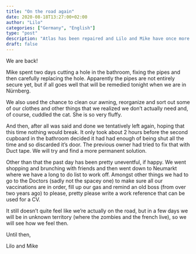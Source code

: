 ```yaml
---
title: "On the road again"
date: 2020-08-18T13:27:00+02:00
author: "Lilo"
categories: ["Germany", "English"]
type: "post"
description: "Atlas has been repaired and Lilo and Mike have once more set off in the hopes that this time they will get a little bit further."
draft: false
---
```


We are back!

Mike spent two days cutting a hole in the bathroom, fixing the pipes and then carefully replacing the hole. Apparently the pipes are not entirely secure yet, but if all goes well that will be remedied tonight when we are in Nürnberg.

We also used the chance to clean our awning, reorganize and sort out some of our clothes and other things that we realized we don’t actually need and, of course, cuddled the cat. She is so very fluffy.

And then, after all was said and done we tentatively left again, hoping that this time nothing would break. It only took about 2 hours before the second cupboard in the bathroom decided it had had enough of being shut all the time and so discarded it’s door. The previous owner had tried to fix that with Duct tape. We will try and find a more permanent solution.

Other than that the past day has been pretty uneventful, if happy. We went shopping and brunching with friends and then went down to Neumarkt where we have a long to do list to work off. Amongst other things we had to go to the Doctors (sadly not the spacey one) to make sure all our vaccinations are in order, fill up our gas and remind an old boss (from over two years ago) to please, pretty please write a work reference that can be used for a CV.

It still doesn’t quite feel like we’re actually on the road, but in a few days we will be in unknown territory (where the zombies and the french live), so we will see how we feel then.

Until then,

Lilo and Mike
